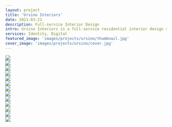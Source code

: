 ```yaml
---
layout: project
title: 'Ursino Interiors'
date: 2021-03-21
description: Full-service Interior Design
intro: Ursino Interiors is a full-service residential interior design studio, specializing in creating fresh, authentic, intentional and livable homes for clients and their families.
services: Identity, Digital
featured_image: 'images/projects/ursino/thumbnail.jpg'
cover_image: 'images/projects/ursino/cover.jpg'
---
```


<div class="span-12">
    <img src="{{ '/images/projects/ursino/logo.jpg' | relative_url }}" />
</div>

<div class="span-6 pt1 lg-pt2">
    <img src="{{ '/images/projects/ursino/attributes.jpg' | relative_url }}" />
</div>
<div class="span-6 start-7 pt1 lg-pt2">
    <img src="{{ '/images/projects/ursino/cheery-rings.jpg' | relative_url }}" />
</div>

<div class="span-12 pt1 lg-pt2">
    <img src="{{ '/images/projects/ursino/stationery.jpg' | relative_url }}" />
</div>

<div class="span-6 pt1 lg-pt2">
    <img src="{{ '/images/projects/ursino/color.jpg' | relative_url }}" />
</div>
<div class="span-6 start-7 pt1 lg-pt2">
    <img src="{{ '/images/projects/ursino/typography.jpg' | relative_url }}" />
</div>

<div class="span-12 pt1 lg-pt2">
    <img src="{{ '/images/projects/ursino/photography.jpg' | relative_url }}" />
</div>

<div class="span-4 pt1 lg-pt2">
    <img src="{{ '/images/projects/ursino/illustration-1.jpg' | relative_url }}" />
</div>
<div class="span-4 start-5 pt1 lg-pt2">
    <img src="{{ '/images/projects/ursino/illustration-2.jpg' | relative_url }}" />
</div>
<div class="span-4 start-9 pt1 lg-pt2">
    <img src="{{ '/images/projects/ursino/illustration-3.jpg' | relative_url }}" />
</div>

<div class="span-12 pt1 lg-pt2">
    <img src="{{ '/images/projects/ursino/social.jpg' | relative_url }}" />
</div>

<div class="span-12 sm-span-6 pt1 lg-pt2">
    <img src="{{ '/images/projects/ursino/homepage.jpg' | relative_url }}" />
</div>
<div class="span-12 sm-span-6 sm-start-7 pt1 lg-pt2">
    <img src="{{ '/images/projects/ursino/pricing.jpg' | relative_url }}" />
</div>